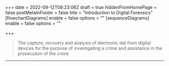 +++
date = 2022-09-12T08:23:06Z
draft = true
hiddenFromHomePage = false
postMetaInFooter = false
title = "Introduction to Digital Forensics"
[flowchartDiagrams]
enable = false
options = ""
[sequenceDiagrams]
enable = false
options = ""

+++
> The capture, recovery and analysis of electronic dat from digital devices for the purpose of investigating a crime and assistance in the prosecution of the crime

***